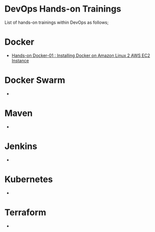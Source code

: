 # DevOps Hands-on Trainings

List of hands-on trainings within DevOps as follows;

# Docker

- [Hands-on Docker-01 : Installing Docker on Amazon Linux 2 AWS EC2 Instance](./Docker/docker-01-installing-on-ec2-linux2/)

# Docker Swarm

- 

# Maven

- 

# Jenkins

- 


# Kubernetes

- 

# Terraform

- 